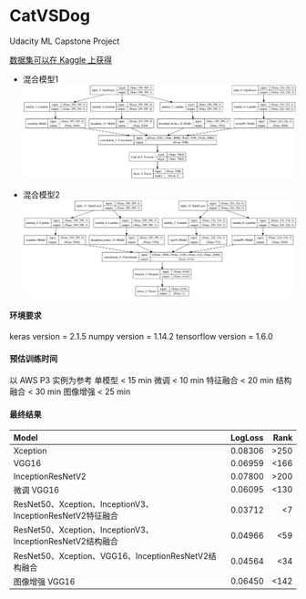 # CatVSDog
Udacity ML Capstone Project


[数据集可以在 Kaggle 上获得](https://www.kaggle.com/c/dogs-vs-cats-redux-kernels-edition)

* 混合模型1
![image](./mixed_model.png)

* 混合模型2
![image](./mixed2_model.png)

#### 环境要求
keras version = 2.1.5
numpy version = 1.14.2
tensorflow version = 1.6.0

#### 预估训练时间
以 AWS P3 实例为参考
单模型 < 15 min
微调 < 10 min
特征融合 < 20 min
结构融合 < 30 min
图像增强 < 25 min

#### 最终结果
|  Model  |  LogLoss  |  Rank  |
|:-------|:------------- | ----------:|
|  Xception  |    0.08306  |	>250 |
|  VGG16  |     0.06959  |	 <166  |
| InceptionResNetV2 |	0.07800  |	>200 |
| 微调 VGG16|	0.06095	| <130 |
| ResNet50、Xception、InceptionV3、InceptionResNetV2特征融合 |	0.03712	| <7 |
| ResNet50、Xception、InceptionV3、InceptionResNetV2结构融合 |	0.04966	| <59 |
| ResNet50、Xception、VGG16、InceptionResNetV2结构融合	| 0.04564 |<34 |
| 图像增强 VGG16	| 0.06450	| <142 |
